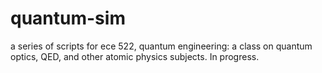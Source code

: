 # quantum-sim
a series of scripts for ece 522, quantum engineering: a class on quantum optics, QED, and other atomic physics subjects. In progress.
